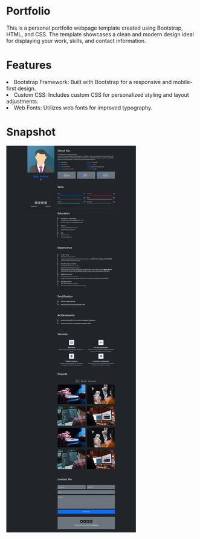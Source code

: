 # Portfolio
This is a personal portfolio webpage template created using Bootstrap, HTML, and CSS. The template showcases a clean and modern design ideal for displaying your work, skills, and contact information.

# Features
<li>Bootstrap Framework: Built with Bootstrap for a responsive and mobile-first design.</li>
<li>Custom CSS: Includes custom CSS for personalized styling and layout adjustments.</li>
<li>Web Fonts: Utilizes web fonts for improved typography.</li>

# Snapshot

![Desktop View](assets/portfolio.png)
